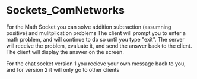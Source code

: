 # Sockets_ComNetworks
For the Math Socket you can solve addition subtraction (assumning positive) and mulitplication problems
The client will prompt you to enter a math problem, and will continue to do so until you type "exit". 
The server will receive the problem, evaluate it, and send the answer back to the client. The client will display the answer on the screen.



For the chat socket version 1 you recieve your own message back to you, and for version 2 it will only go to other clients
